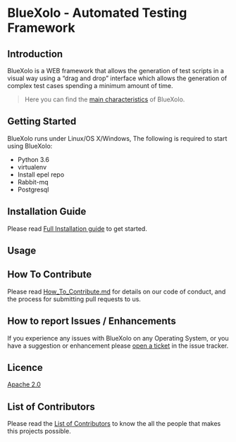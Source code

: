 # BlueXolo - Automated Testing Framework

## Introduction

BlueXolo is a WEB framework that allows the generation of test scripts in a visual way using a “drag and drop” interface which allows the generation of complex test cases spending a minimum amount of time. 

> Here you can find the [main characteristics](https://github.com/IBM/BlueXolo/blob/master/Main_Characteristics.md) of BlueXolo.

## Getting Started

BlueXolo runs under Linux/OS X/Windows, The following is required to start using BlueXolo:

- Python 3.6
- virtualenv
- Install epel repo
- Rabbit-mq
- Postgresql

## Installation Guide

Please read [Full Installation guide](https://github.com/IBM/BlueXolo/blob/master/INSTALL.md) to get started.

## Usage

## How To Contribute

Please read [How_To_Contribute.md](https://github.com/IBM/BlueXolo/blob/master/How_To_Contribute.md) for details on our code of conduct, and the process for submitting pull requests to us.

## How to report Issues / Enhancements

If you experience any issues with BlueXolo on any Operating System, or you have a suggestion or enhancement please [open a ticket](https://github.com/IBM/BlueXolo/issues/new/choose) in the issue tracker.

## Licence

[Apache 2.0](https://github.com/IBM/BlueXolo/blob/master/LICENSE)

## List of Contributors

Please read the [List of Contributors](https://github.com/IBM/BlueXolo/blob/master/CONTRIBUTORS_LIST) to know the all the people that makes this projects possible.
